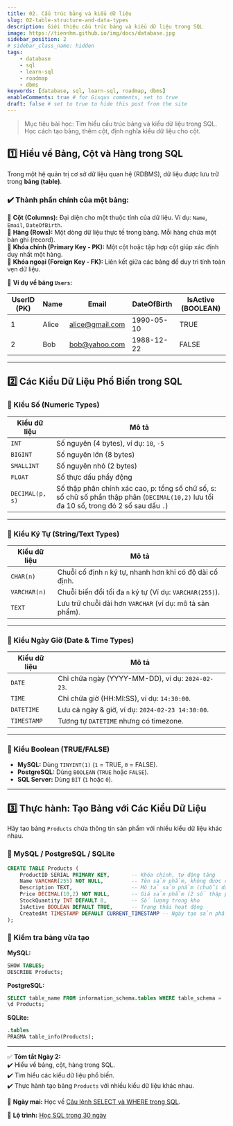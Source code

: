 ```yaml
---
title: 02. Cấu trúc bảng và kiểu dữ liệu
slug: 02-table-structure-and-data-types
description: Giới thiệu cấu trúc bảng và kiểu dữ liệu trong SQL
image: https://tiennhm.github.io/img/docs/database.jpg
sidebar_position: 2
# sidebar_class_name: hidden
tags:
    - database
    - sql
    - learn-sql
    - roadmap
    - dbms
keywords: [database, sql, learn-sql, roadmap, dbms]
enableComments: true # for Gisqus comments, set to true
draft: false # set to true to hide this post from the site
---
```


> Mục tiêu bài học: Tìm hiểu cấu trúc bảng và kiểu dữ liệu trong SQL. Học cách tạo bảng, thêm cột, định nghĩa kiểu dữ liệu cho cột.

## **1️⃣ Hiểu về Bảng, Cột và Hàng trong SQL**  
Trong một hệ quản trị cơ sở dữ liệu quan hệ (RDBMS), dữ liệu được lưu trữ trong **bảng (table)**.  

### **✔️ Thành phần chính của một bảng:**  
📌 **Cột (Columns):** Đại diện cho một thuộc tính của dữ liệu. Ví dụ: `Name`, `Email`, `DateOfBirth`.  
📌 **Hàng (Rows):** Một dòng dữ liệu thực tế trong bảng. Mỗi hàng chứa một bản ghi (record).  
📌 **Khóa chính (Primary Key - PK):** Một cột hoặc tập hợp cột giúp xác định duy nhất một hàng.  
📌 **Khóa ngoại (Foreign Key - FK):** Liên kết giữa các bảng để duy trì tính toàn vẹn dữ liệu.  

📌 **Ví dụ về bảng `Users`:**  

| UserID (PK) | Name    | Email            | DateOfBirth | IsActive (BOOLEAN) |
|-------------|---------|------------------|-------------|--------------------|
| 1           | Alice   | alice@gmail.com  | 1990-05-10  | TRUE               |
| 2           | Bob     | bob@yahoo.com    | 1988-12-22  | FALSE              |

---

## **2️⃣ Các Kiểu Dữ Liệu Phổ Biến trong SQL**  
### **🔹 Kiểu Số (Numeric Types)**  
| Kiểu dữ liệu    | Mô tả                                  |
|-----------------|----------------------------------------|
| `INT`           | Số nguyên (4 bytes), ví dụ: `10`, `-5` |
| `BIGINT`        | Số nguyên lớn (8 bytes)                |
| `SMALLINT`      | Số nguyên nhỏ (2 bytes)                |
| `FLOAT`         | Số thực dấu phẩy động                  |
| `DECIMAL(p, s)` | Số thập phân chính xác cao, p: tổng số chữ số, s: số chữ số phần thập phân (`DECIMAL(10,2)` lưu tối đa 10 số, trong đó 2 số sau dấu `.`) |

---

### **🔹 Kiểu Ký Tự (String/Text Types)**  
| Kiểu dữ liệu | Mô tả                                                     |
|--------------|-----------------------------------------------------------|
| `CHAR(n)`    | Chuỗi cố định `n` ký tự, nhanh hơn khi có độ dài cố định. |
| `VARCHAR(n)` | Chuỗi biến đổi tối đa `n` ký tự (Ví dụ: `VARCHAR(255)`).  |
| `TEXT`       | Lưu trữ chuỗi dài hơn `VARCHAR` (ví dụ: mô tả sản phẩm).  |

---

### **🔹 Kiểu Ngày Giờ (Date & Time Types)**  
| Kiểu dữ liệu | Mô tả                                            |
|--------------|--------------------------------------------------|
| `DATE`       | Chỉ chứa ngày (YYYY-MM-DD), ví dụ: `2024-02-23`. |
| `TIME`       | Chỉ chứa giờ (HH:MI:SS), ví dụ: `14:30:00`.      |
| `DATETIME`   | Lưu cả ngày & giờ, ví dụ: `2024-02-23 14:30:00`. |
| `TIMESTAMP`  | Tương tự `DATETIME` nhưng có timezone.           |

---

### **🔹 Kiểu Boolean (TRUE/FALSE)**  
- **MySQL:** Dùng `TINYINT(1)` (`1` = TRUE, `0` = FALSE).  
- **PostgreSQL:** Dùng `BOOLEAN` (`TRUE` hoặc `FALSE`).  
- **SQL Server:** Dùng `BIT` (`1` hoặc `0`).  

---

## **3️⃣ Thực hành: Tạo Bảng với Các Kiểu Dữ Liệu**  
Hãy tạo bảng `Products` chứa thông tin sản phẩm với nhiều kiểu dữ liệu khác nhau.  

### **📌 MySQL / PostgreSQL / SQLite**  
```sql
CREATE TABLE Products (
    ProductID SERIAL PRIMARY KEY,       -- Khóa chính, tự động tăng
    Name VARCHAR(255) NOT NULL,         -- Tên sản phẩm, không được để trống
    Description TEXT,                   -- Mô tả sản phẩm (chuỗi dài)
    Price DECIMAL(10,2) NOT NULL,       -- Giá sản phẩm (2 số thập phân)
    StockQuantity INT DEFAULT 0,        -- Số lượng trong kho
    IsActive BOOLEAN DEFAULT TRUE,      -- Trạng thái hoạt động
    CreatedAt TIMESTAMP DEFAULT CURRENT_TIMESTAMP -- Ngày tạo sản phẩm
);
```

### **📌 Kiểm tra bảng vừa tạo**  
**MySQL:**  
```sql
SHOW TABLES;  
DESCRIBE Products;
```
**PostgreSQL:**  
```sql
SELECT table_name FROM information_schema.tables WHERE table_schema = 'public';  
\d Products;
```
**SQLite:**  
```sql
.tables
PRAGMA table_info(Products);
```

---

✅ **Tóm tắt Ngày 2:**  
✔️ Hiểu về bảng, cột, hàng trong SQL.  
✔️ Tìm hiểu các kiểu dữ liệu phổ biến.  
✔️ Thực hành tạo bảng `Products` với nhiều kiểu dữ liệu khác nhau.  

🚀 **Ngày mai:** Học về [Câu lệnh SELECT và WHERE trong SQL](03.%20SELECT%20-%20WHERE.md).

📌 **Lộ trình:** [Học SQL trong 30 ngày](00.%2030-Day%20SQL%20Learning%20Roadmap.md)